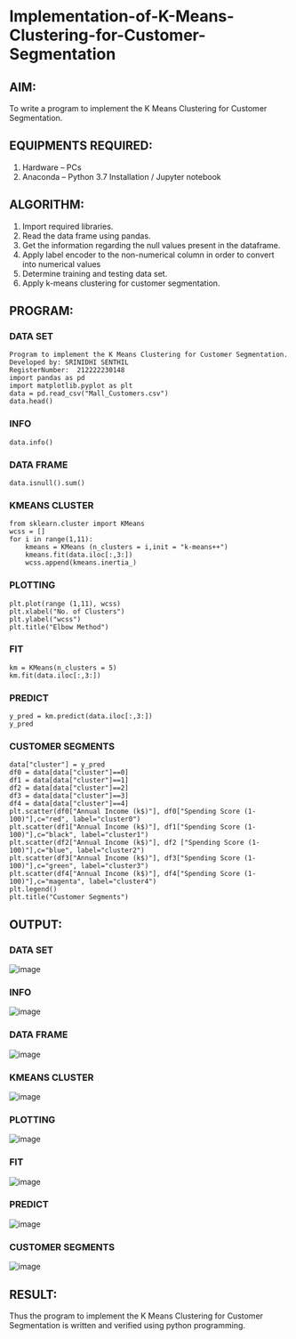 # Implementation-of-K-Means-Clustering-for-Customer-Segmentation

## AIM:
To write a program to implement the K Means Clustering for Customer Segmentation.

## EQUIPMENTS REQUIRED:
1. Hardware – PCs
2. Anaconda – Python 3.7 Installation / Jupyter notebook

## ALGORITHM:
1. Import required libraries.
2. Read the data frame using pandas.
3. Get the information regarding the null values present in the dataframe.
4. Apply label encoder to the non-numerical column in order to convert into numerical values
5. Determine training and testing data set.
6. Apply k-means clustering for customer segmentation.

## PROGRAM:
### DATA SET
```
Program to implement the K Means Clustering for Customer Segmentation.
Developed by: SRINIDHI SENTHIL
RegisterNumber:  212222230148
import pandas as pd
import matplotlib.pyplot as plt
data = pd.read_csv("Mall_Customers.csv")
data.head()
```
### INFO
```
data.info()
```
### DATA FRAME
```
data.isnull().sum()
```
### KMEANS CLUSTER
```
from sklearn.cluster import KMeans
wcss = []
for i in range(1,11):
    kmeans = KMeans (n_clusters = i,init = "k-means++")
    kmeans.fit(data.iloc[:,3:])
    wcss.append(kmeans.inertia_)
```
### PLOTTING
```
plt.plot(range (1,11), wcss)
plt.xlabel("No. of Clusters")
plt.ylabel("wcss")
plt.title("Elbow Method")
```
### FIT
```
km = KMeans(n_clusters = 5)
km.fit(data.iloc[:,3:])
```
### PREDICT
```
y_pred = km.predict(data.iloc[:,3:])
y_pred
```
### CUSTOMER SEGMENTS
```
data["cluster"] = y_pred
df0 = data[data["cluster"]==0]
df1 = data[data["cluster"]==1]
df2 = data[data["cluster"]==2]
df3 = data[data["cluster"]==3]
df4 = data[data["cluster"]==4]
plt.scatter(df0["Annual Income (k$)"], df0["Spending Score (1-100)"],c="red", label="cluster0")
plt.scatter(df1["Annual Income (k$)"], df1["Spending Score (1-100)"],c="black", label="cluster1")
plt.scatter(df2["Annual Income (k$)"], df2 ["Spending Score (1-100)"],c="blue", label="cluster2")
plt.scatter(df3["Annual Income (k$)"], df3["Spending Score (1-100)"],c="green", label="cluster3")
plt.scatter(df4["Annual Income (k$)"], df4["Spending Score (1-100)"],c="magenta", label="cluster4")
plt.legend()
plt.title("Customer Segments")
```
## OUTPUT:
### DATA SET
![image](https://github.com/user-attachments/assets/57e3f8e4-9816-48b8-bb29-2a343480b618)

### INFO
![image](https://github.com/user-attachments/assets/92f645da-802f-4e3b-a240-9d9a81be3bfe)

### DATA FRAME
![image](https://github.com/user-attachments/assets/a7f028ee-796a-447e-87ed-ef0f2403a76f)

### KMEANS CLUSTER
![image](https://github.com/user-attachments/assets/e457b7a9-be2d-44fa-9f04-e575352e3adf)

### PLOTTING
![image](https://github.com/user-attachments/assets/cd7b9118-672b-438a-80b4-8c7baf0f0eeb)

### FIT

![image](https://github.com/user-attachments/assets/6d258db8-6397-42ad-8120-d7a77176cff6)

### PREDICT
![image](https://github.com/user-attachments/assets/c7df6937-6722-4d4c-bff5-3d166ae2849b)


### CUSTOMER SEGMENTS
![image](https://github.com/user-attachments/assets/52b712d5-4c60-48f0-9e80-b6bb617feb36)



## RESULT:
Thus the program to implement the K Means Clustering for Customer Segmentation is written and verified using python programming.

